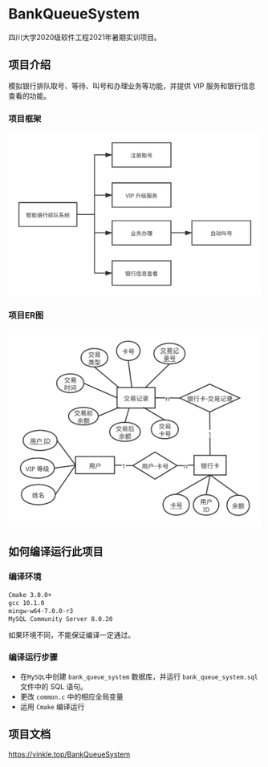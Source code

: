 # BankQueueSystem

四川大学2020级软件工程2021年暑期实训项目。

## 项目介绍

模拟银行排队取号、等待、叫号和办理业务等功能，并提供 VIP 服务和银行信息查看的功能。

### 项目框架

![整体架构](.\doc\img\整体架构.svg)

### 项目ER图

![数据库er图](.\doc\img\数据库er图.svg)

## 如何编译运行此项目

### 编译环境

```
Cmake 3.0.0+
gcc 10.1.0
mingw-w64-7.0.0-r3
MySQL Community Server 8.0.20 
```

如果环境不同，不能保证编译一定通过。

### 编译运行步骤

-  在`MySQL`中创建 `bank_queue_system` 数据库，并运行 `bank_queue_system.sql` 文件中的 SQL 语句。
- 更改 `common.c` 中的相应全局变量
- 运用 `Cmake` 编译运行

## 项目文档
https://vinkle.top/BankQueueSystem
